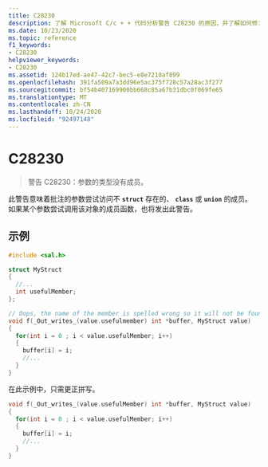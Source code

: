 ```yaml
---
title: C28230
description: 了解 Microsoft C/c + + 代码分析警告 C28230 的原因，并了解如何修复这些问题。
ms.date: 10/23/2020
ms.topic: reference
f1_keywords:
- C28230
helpviewer_keywords:
- C28230
ms.assetid: 124b17ed-ae47-42c7-bec5-e8e7210af899
ms.openlocfilehash: 391fa509a7a3dd96e5ac375f728c57a28ac3f277
ms.sourcegitcommit: bf54b407169900bb668c85a67b31dbc0f069fe65
ms.translationtype: MT
ms.contentlocale: zh-CN
ms.lasthandoff: 10/24/2020
ms.locfileid: "92497148"
---
```

# <a name="c28230"></a>C28230

> 警告 C28230：参数的类型没有成员。

此警告意味着批注的参数尝试访问不 **`struct`** 存在的、 **`class`** 或 **`union`** 的成员。  如果某个参数尝试调用该对象的成员函数，也将发出此警告。

## <a name="example"></a>示例

```cpp
#include <sal.h>

struct MyStruct
{
  //...
  int usefulMember;
};

// Oops, the name of the member is spelled wrong so it will not be found
void f(_Out_writes_(value.usefulmember) int *buffer, MyStruct value)
{
  for(int i = 0 ; i < value.usefulMember; i++)
  {
    buffer[i] = i;
    //...
  }
}
```

在此示例中，只需更正拼写。

```cpp
void f(_Out_writes_(value.usefulMember) int *buffer, MyStruct value)
{
  for(int i = 0 ; i < value.usefulMember; i++)
  {
    buffer[i] = i;
    //...
  }
}
```

